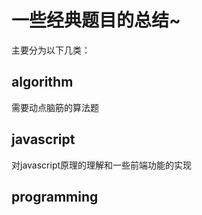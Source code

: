# 一些经典题目的总结~
主要分为以下几类：
## algorithm
需要动点脑筋的算法题
## javascript
对javascript原理的理解和一些前端功能的实现
## programming
